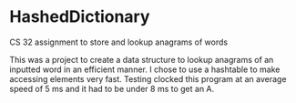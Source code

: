 # HashedDictionary
CS 32 assignment to store and lookup anagrams of words

This was a project to create a data structure to lookup anagrams of an inputted word in an efficient manner.
I chose to use a hashtable to make accessing elements very fast. 
Testing clocked this program at an average speed of 5 ms and it had to be under 8 ms to get an A.
